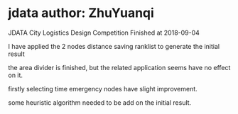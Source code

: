 # jdata author: ZhuYuanqi
JDATA City Logistics Design Competition
Finished at 2018-09-04

I have applied the 2 nodes distance saving ranklist to generate the initial result

the area divider is finished, but the related application seems have no effect on it.

firstly selecting time emergency nodes have slight improvement.

some heuristic algorithm needed to be add on the initial result.

